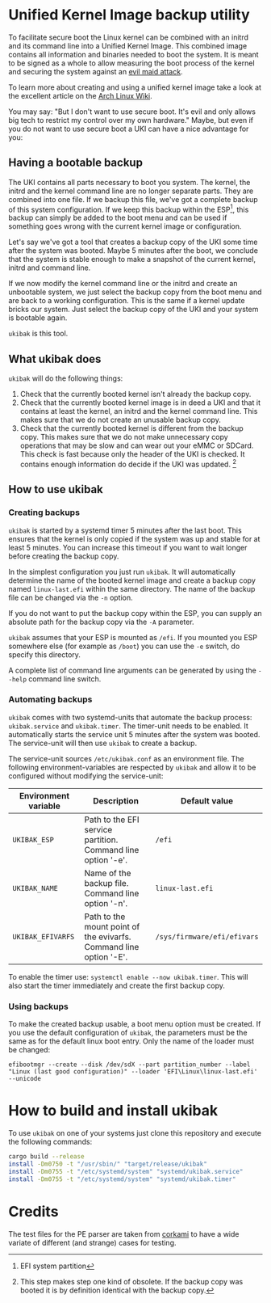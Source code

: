 # Unified Kernel Image backup utility

To facilitate secure boot the Linux kernel can be combined with an initrd and its command line into a Unified Kernel Image. This combined image contains all information and binaries needed to boot the system. It is meant to be signed as a whole to allow measuring the boot process of the kernel and securing the system against an [evil maid attack](https://en.wikipedia.org/wiki/Evil_maid_attack).

To learn more about creating and using a unified kernel image take a look at the excellent article on the [Arch Linux Wiki](https://wiki.archlinux.org/title/Unified_kernel_image).

You may say: "But I don't want to use secure boot. It's evil and only allows big tech to restrict my control over my own hardware."
Maybe, but even if you do not want to use secure boot a UKI can have a nice advantage for you:

## Having a bootable backup

The UKI contains all parts necessary to boot you system. The kernel, the initrd and the kernel command line are no longer separate parts. They are combined into one file. If we backup this file, we've got a complete backup of this system configuration. If we keep this backup within the ESP[^esp], this backup can simply be added to the boot menu and can be used if something goes wrong with the current kernel image or configuration.

Let's say we've got a tool that creates a backup copy of the UKI some time after the system was booted. Maybe 5 minutes after the boot, we conclude that the system is stable enough to make a snapshot of the current kernel, initrd and command line.

If we now modify the kernel command line or the initrd and create an unbootable system, we just select the backup copy from the boot menu and are back to a working configuration. This is the same if a kernel update bricks our system. Just select the backup copy of the UKI and your system is bootable again.

`ukibak` is this tool.

## What ukibak does

`ukibak` will do the following things:

1. Check that the currently booted kernel isn't already the backup copy.
1. Check that the currently booted kernel image is in deed a UKI and that it contains at least the kernel, an initrd and the kernel command line. This makes sure that we do not create an unusable backup copy.
1. Check that the currently booted kernel is different from the backup copy. This makes sure that we do not make unnecessary copy operations that may be slow and can wear out your eMMC or SDCard. This check is fast because only the header of the UKI is checked. It contains enough information do decide if the UKI was updated. [^include1]

[^esp]: EFI system partition
[^include1]: This step makes step one kind of obsolete. If the backup copy was booted it is by definition identical with the backup copy.

## How to use ukibak

### Creating backups

`ukibak` is started by a systemd timer 5 minutes after the last boot. This ensures that the kernel is only copied if the system was up and stable for at least 5 minutes. You can increase this timeout if you want to wait longer before creating the backup copy.

In the simplest configuration you just run `ukibak`. It will automatically determine the name of the booted kernel image and create a backup copy named `linux-last.efi` within the same directory. The name of the backup file can be changed via the `-n` option.

If you do not want to put the backup copy within the ESP, you can supply an absolute path for the backup copy via the `-A` parameter.

`ukibak` assumes that your ESP is mounted as `/efi`. If you mounted you ESP somewhere else (for example as `/boot`) you can use the `-e` switch, do specify this directory.

A complete list of command line arguments can be generated by using the `--help` command line switch.

### Automating backups

`ukibak` comes with two systemd-units that automate the backup process: `ukibak.service` and `ukibak.timer`. The timer-unit needs to be enabled. It automatically starts the service unit 5 minutes after the system was booted. The service-unit will then use `ukibak` to create a backup.

The service-unit sources `/etc/ukibak.conf` as an environment file. The following environment-variables are respected by `ukibak` and allow it to be configured without modifying the service-unit:

| Environment variable | Description                                                        | Default value               |
| -------------------- | ------------------------------------------------------------------ | --------------------------- |
| `UKIBAK_ESP`         | Path to the EFI service partition. Command line option '-e'.       | `/efi`                      |
| `UKIBAK_NAME`        | Name of the backup file. Command line option '-n'.                 | `linux-last.efi`            |
| `UKIBAK_EFIVARFS`    | Path to the mount point of the evivarfs. Command line option '-E'. | `/sys/firmware/efi/efivars` |

To enable the timer use: `systemctl enable --now ukibak.timer`. This will also start the timer immediately and create the first backup copy.

### Using backups

To make the created backup usable, a boot menu option must be created. If you use the default configuration of `ukibak`, the parameters must be the same as for the default linux boot entry. Only the name of the loader must be changed:

```
efibootmgr --create --disk /dev/sdX --part partition_number --label "Linux (last good configuration)" --loader 'EFI\Linux\linux-last.efi' --unicode
```

# How to build and install ukibak

To use `ukibak` on one of your systems just clone this repository and execute the following commands:

```bash
cargo build --release
install -Dm0750 -t "/usr/sbin/" "target/release/ukibak"
install -Dm0755 -t "/etc/systemd/system" "systemd/ukibak.service"
install -Dm0755 -t "/etc/systemd/system" "systemd/ukibak.timer"
```

# Credits

The test files for the PE parser are taken from [corkami](https://github.com/corkami) to have a wide variate of different (and strange) cases for testing.